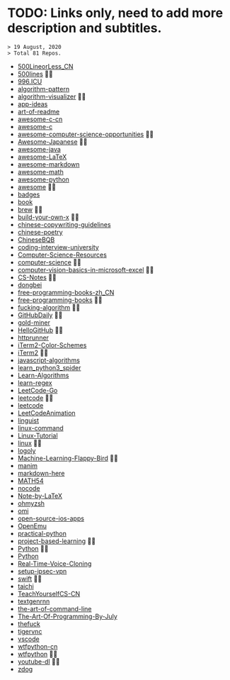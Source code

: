 # TODO: Links only, need to add more description and subtitles.
    > 19 August, 2020
    > Total 81 Repos.

- [500LineorLess_CN](https://github.com/HT524/500LineorLess_CN)
- [500lines](https://github.com/aosabook/500lines) 👍🏻
- [996.ICU](https://github.com/996icu/996.ICU)
- [algorithm-pattern](https://github.com/greyireland/algorithm-pattern)
- [algorithm-visualizer](https://github.com/algorithm-visualizer/algorithm-visualizer) 👍🏻
- [app-ideas](https://github.com/florinpop17/app-ideas)
- [art-of-readme](https://github.com/noffle/art-of-readme)
- [awesome-c-cn](https://github.com/jobbole/awesome-c-cn)
- [awesome-c](https://github.com/aleksandar-todorovic/awesome-c)
- [awesome-computer-science-opportunities](https://github.com/anu0012/awesome-computer-science-opportunities) 👍🏻
- [Awesome-Japanese](https://github.com/yudataguy/Awesome-Japanese) 👍🏻
- [awesome-java](https://github.com/akullpp/awesome-java)
- [awesome-LaTeX](https://github.com/egeerardyn/awesome-LaTeX)
- [awesome-markdown](https://github.com/BubuAnabelas/awesome-markdown)
- [awesome-math](https://github.com/rossant/awesome-math)
- [awesome-python](https://github.com/vinta/awesome-python)
- [awesome](https://github.com/sindresorhus/awesome) 👍🏻
- [badges](https://github.com/boennemann/badges)
- [book](https://github.com/qyuhen/book)
- [brew](https://github.com/Homebrew/brew) 👍🏻
- [build-your-own-x](https://github.com/danistefanovic/build-your-own-x) 👍🏻
- [chinese-copywriting-guidelines](https://github.com/sparanoid/chinese-copywriting-guidelines)
- [chinese-poetry](https://github.com/chinese-poetry/chinese-poetry)
- [ChineseBQB](https://github.com/zhaoolee/ChineseBQB)
- [coding-interview-university](https://github.com/jwasham/coding-interview-university)
- [Computer-Science-Resources](https://github.com/the-akira/Computer-Science-Resources)
- [computer-science](https://github.com/ossu/computer-science) 👍🏻
- [computer-vision-basics-in-microsoft-excel](https://github.com/amzn/computer-vision-basics-in-microsoft-excel) 👍🏻
- [CS-Notes](https://github.com/CyC2018/CS-Notes) 👍🏻
- [dongbei](https://github.com/zhanyong-wan/dongbei)
- [free-programming-books-zh_CN](https://github.com/justjavac/free-programming-books-zh_CN)
- [free-programming-books](https://github.com/EbookFoundation/free-programming-books) 👍🏻
- [fucking-algorithm](https://github.com/labuladong/fucking-algorithm) 👍🏻
- [GitHubDaily](https://github.com/GitHubDaily/GitHubDaily) 👍🏻
- [gold-miner](https://github.com/xitu/gold-miner)
- [HelloGitHub](https://github.com/521xueweihan/HelloGitHub) 👍🏻
- [httprunner](https://github.com/httprunner/httprunner)
- [iTerm2-Color-Schemes](https://github.com/mbadolato/iTerm2-Color-Schemes)
- [iTerm2](https://github.com/gnachman/iTerm2) 👍🏻
- [javascript-algorithms](https://github.com/trekhleb/javascript-algorithms)
- [learn_python3_spider](https://github.com/wistbean/learn_python3_spider)
- [Learn-Algorithms](https://github.com/nonstriater/Learn-Algorithms)
- [learn-regex](https://github.com/ziishaned/learn-regex)
- [LeetCode-Go](https://github.com/halfrost/LeetCode-Go)
- [leetcode](https://github.com/azl397985856/leetcode) 👍🏻
- [leetcode](https://github.com/begeekmyfriend/leetcode)
- [LeetCodeAnimation](https://github.com/MisterBooo/LeetCodeAnimation)
- [linguist](https://github.com/github/linguist)
- [linux-command](https://github.com/jaywcjlove/linux-command)
- [Linux-Tutorial](https://github.com/judasn/Linux-Tutorial)
- [linux](https://github.com/torvalds/linux) 👍🏻
- [logoly](https://github.com/bestony/logoly)
- [Machine-Learning-Flappy-Bird](https://github.com/ssusnic/Machine-Learning-Flappy-Bird) 👍🏻
- [manim](https://github.com/3b1b/manim)
- [markdown-here](https://github.com/adam-p/markdown-here)
- [MATH54](https://github.com/lin-lin/MATH54)
- [nocode](https://github.com/kelseyhightower/nocode)
- [Note-by-LaTeX](https://github.com/wklchris/Note-by-LaTeX)
- [ohmyzsh](https://github.com/ohmyzsh/ohmyzsh)
- [omi](https://github.com/Tencent/omi)
- [open-source-ios-apps](https://github.com/dkhamsing/open-source-ios-apps)
- [OpenEmu](https://github.com/OpenEmu/OpenEmu)
- [practical-python](https://github.com/dabeaz-course/practical-python)
- [project-based-learning](https://github.com/tuvtran/project-based-learning) 👍🏻
- [Python](https://github.com/TheAlgorithms/Python) 👍🏻
- [Python](https://github.com/TwoWater/Python)
- [Real-Time-Voice-Cloning](https://github.com/CorentinJ/Real-Time-Voice-Cloning)
- [setup-ipsec-vpn](https://github.com/hwdsl2/setup-ipsec-vpn)
- [swift](https://github.com/apple/swift) 👍🏻
- [taichi](https://github.com/taichi-dev/taichi)
- [TeachYourselfCS-CN](https://github.com/keithnull/TeachYourselfCS-CN)
- [textgenrnn](https://github.com/minimaxir/textgenrnn)
- [the-art-of-command-line](https://github.com/jlevy/the-art-of-command-line)
- [The-Art-Of-Programming-By-July](https://github.com/julycoding/The-Art-Of-Programming-By-July)
- [thefuck](https://github.com/nvbn/thefuck)
- [tigervnc](https://github.com/TigerVNC/tigervnc)
- [vscode](https://github.com/microsoft/vscode)
- [wtfpython-cn](https://github.com/leisurelicht/wtfpython-cn)
- [wtfpython](https://github.com/satwikkansal/wtfpython) 👍🏻
- [youtube-dl](https://github.com/ytdl-org/youtube-dl) 👍🏻
- [zdog](https://github.com/metafizzy/zdog)